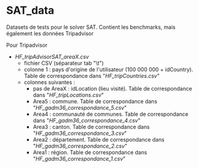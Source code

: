 # SAT_data
Datasets de tests pour le solver SAT. Contient les benchmarks, mais également les données Tripadvisor

Pour Tripadvisor
- *HF_tripAdvisorSAT_areaX.csv*
  - fichier CSV (séparateur tab "\t")
  - colonne 1 : pays d'origine de l'utilisateur (100 000 000 + idCountry). Table de correspondance dans "*HF_tripCountries.csv*"
  - colonnes suivantes :
    - pas de AreaX : idLocation (lieu visité). Table de correspondance dans "*HF_tripLocations.csv*"
    - Area5 : commune. Table de correspondance dans "*HF_gadm36_correspondance_5.csv*"
    - Area4 : communauté de communes. Table de correspondance dans "*HF_gadm36_correspondance_4.csv*"
    - Area3 : canton. Table de correspondance dans "*HF_gadm36_correspondance_3.csv*"
    - Area2 : département. Table de correspondance dans "*HF_gadm36_correspondance_2.csv*"
    - Area1 : région. Table de correspondance dans "*HF_gadm36_correspondance_1.csv*"

